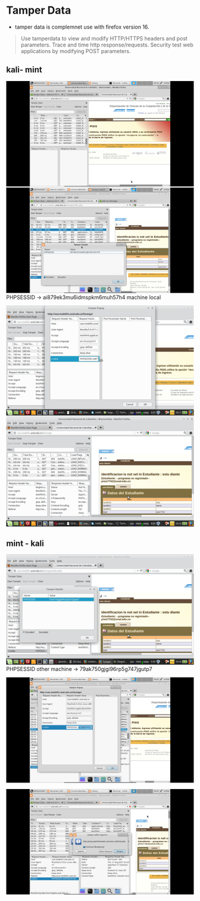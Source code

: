# Tamper Data #

* tamper data is complemnet use with firefox version 16.
> Use tamperdata to view and modify HTTP/HTTPS headers and post parameters.
Trace and time http response/requests.
Security test web applications by modifying POST parameters.


## kali- mint ##

![](find_phpS.png)
![](kali_phpS.png)
PHPSESSID -> ai879ek3mu6idmspkm6muh57h4 machine local

![](mint_phpS_de_kali.png)
![](mint_into_phpS.png)
## mint - kali ##


![](mint_phpSessid.png)
PHPSESSID other machine -> 79ak750gjgi96rp5g747jgutp7

![](edit_phpS.png)

![](kali_into_phpS.png)
